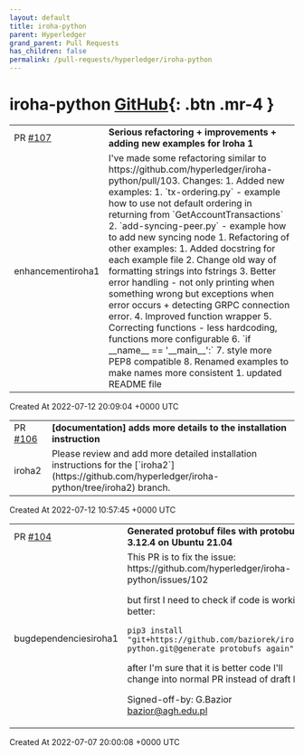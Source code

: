 ```yaml
---
layout: default
title: iroha-python
parent: Hyperledger
grand_parent: Pull Requests
has_children: false
permalink: /pull-requests/hyperledger/iroha-python
---
```


# iroha-python <span class="fs-3 right-align">[GitHub](https://github.com/hyperledger/iroha-python){: .btn .mr-4 }</span>


<div>
    <table>
        <tr>
            <td>
                PR <a href="https://github.com/hyperledger/iroha-python/pull/107" class=".btn">#107</a>
            </td>
            <td>
                <b>
                    Serious refactoring + improvements + adding new examples for Iroha 1
                </b>
            </td>
        </tr>
        <tr>
            <td>
                <span class="chip">enhancement</span><span class="chip">iroha1</span>
            </td>
            <td>
                I've made some refactoring similar to https://github.com/hyperledger/iroha-python/pull/103. Changes:
1. Added new examples:
    1. `tx-ordering.py` - example how to use not default ordering in returning from `GetAccountTransactions`
    2. `add-syncing-peer.py` - example how to add new syncing node
1. Refactoring of other examples:
    1. Added docstring for each example file
    2. Change old way of formatting strings into fstrings
    3. Better error handling - not only printing when something wrong but exceptions when error occurs + detecting GRPC connection error.
    4. Improved function wrapper
    5. Correcting functions - less hardcoding, functions more configurable
    6. `if __name__ == '__main__':`
    7. style more PEP8 compatible
    8. Renamed examples to make names more consistent
1. updated README file
            </td>
        </tr>
    </table>
    <div class="right-align">
        Created At 2022-07-12 20:09:04 +0000 UTC
    </div>
</div>

<div>
    <table>
        <tr>
            <td>
                PR <a href="https://github.com/hyperledger/iroha-python/pull/106" class=".btn">#106</a>
            </td>
            <td>
                <b>
                    [documentation] adds more details to the installation instruction
                </b>
            </td>
        </tr>
        <tr>
            <td>
                <span class="chip">iroha2</span>
            </td>
            <td>
                Please review and add more detailed installation instructions for the [`iroha2`](https://github.com/hyperledger/iroha-python/tree/iroha2) branch.
            </td>
        </tr>
    </table>
    <div class="right-align">
        Created At 2022-07-12 10:57:45 +0000 UTC
    </div>
</div>

<div>
    <table>
        <tr>
            <td>
                PR <a href="https://github.com/hyperledger/iroha-python/pull/104" class=".btn">#104</a>
            </td>
            <td>
                <b>
                    Generated protobuf files with protobuf 3.12.4 on Ubuntu 21.04
                </b>
            </td>
        </tr>
        <tr>
            <td>
                <span class="chip">bug</span><span class="chip">dependencies</span><span class="chip">iroha1</span>
            </td>
            <td>
                This PR is to fix the issue:
https://github.com/hyperledger/iroha-python/issues/102

but first I need to check if code is working better:
```
pip3 install "git+https://github.com/baziorek/iroha-python.git@generate_protobufs_again"
```
after I'm sure that it is better code I'll change into normal PR instead of draft PR.

Signed-off-by: G.Bazior <bazior@agh.edu.pl>
            </td>
        </tr>
    </table>
    <div class="right-align">
        Created At 2022-07-07 20:00:08 +0000 UTC
    </div>
</div>

